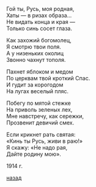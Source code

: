 Гой ты, Русь, моя родная,  
Хаты — в ризах образа…  
Не видать конца и края —  
Только синь сосет глаза.  

Как захожий богомолец,  
Я смотрю твои поля.  
А у низеньких околиц  
Звонно чахнут тополя.  

Пахнет яблоком и медом  
По церквам твой кроткий Спас.  
И гудит за корогодом  
На лугах веселый пляс.  

Побегу по мятой стежке  
На приволь зеленых лех,  
Мне навстречу, как сережки,  
Прозвенит девичий смех.  

Если крикнет рать святая:  
«Кинь ты Русь, живи в раю!»  
Я скажу: «Не надо рая,  
Дайте родину мою».  

1914 г.

[назад](../index.md)